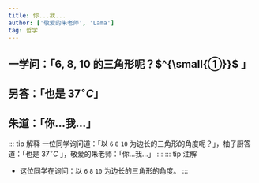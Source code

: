 ```yaml
---
title: 你...我...
author: ['敬爱的朱老师', 'Lama']
tag: 哲学
---
```

## 一学问：「6, 8, 10 的三角形呢？$^{\small{①}}$ 」
## 另答：「也是 $37^\circ C$」
## 朱道：「你...我...」

::: tip 解释
一位同学询问道：「以 `6` `8` `10` 为边长的三角形的角度呢？」，柚子厨答道：「也是 $37^\circ C$ 」，敬爱的朱老师：「你...我...」
:::
::: tip 注解
- 这位同学在询问：以 `6` `8` `10` 为边长的三角形的角度。
:::
